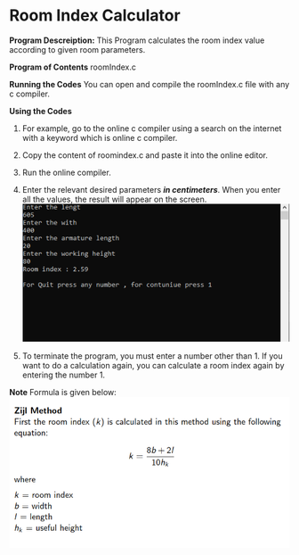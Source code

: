 # Room Index Calculator

**Program Descreiption:** 
This Program calculates the room index value according to given room parameters.

**Program of Contents**
roomIndex.c


**Running the Codes** 
You can open and compile the roomIndex.c file with any c compiler.


**Using the Codes**
1. For example, go to the online c compiler using a search on the internet with a keyword which is online c compiler.

2. Copy the content of roomindex.c and paste it into the online editor.
3. Run the online compiler.
4. Enter the relevant desired parameters _**in centimeters**_. When you enter all the values, the result will appear on the screen.
   ![img.png](img.png)
5. To terminate the program, you must enter a number other than 1. If you want to do a calculation again, you can calculate a room index again by entering the number 1.

**Note** Formula is given below:
![img_1.png](img_1.png)
